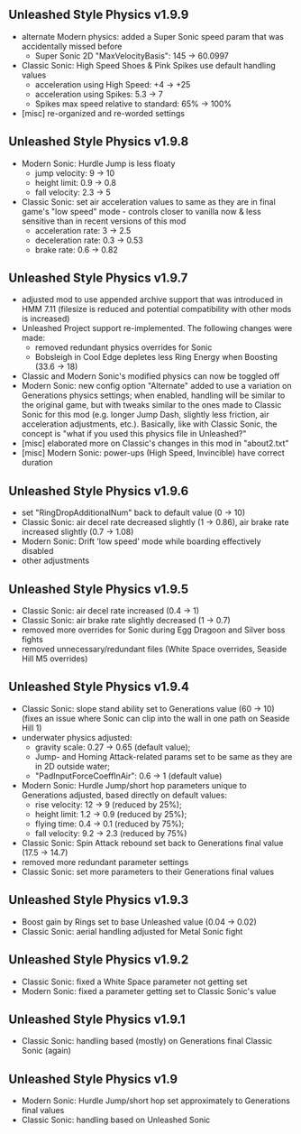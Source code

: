 ## Unleashed Style Physics v1.9.9
- alternate Modern physics: added a Super Sonic speed param that was accidentally missed before
  - Super Sonic 2D "MaxVelocityBasis": 145 → 60.0997
- Classic Sonic: High Speed Shoes & Pink Spikes use default handling values
  - acceleration using High Speed: +4 → +25
  - acceleration using Spikes: 5.3 → 7
  - Spikes max speed relative to standard: 65% → 100%
- [misc] re-organized and re-worded settings

## Unleashed Style Physics v1.9.8
- Modern Sonic: Hurdle Jump is less floaty
  - jump velocity: 9 → 10
  - height limit: 0.9 → 0.8
  - fall velocity: 2.3 → 5
- Classic Sonic: set air acceleration values to same as they are in final game's "low speed" mode - controls closer to vanilla now & less sensitive than in recent versions of this mod
  - acceleration rate: 3 → 2.5
  - deceleration rate: 0.3 → 0.53
  - brake rate: 0.6 → 0.82

## Unleashed Style Physics v1.9.7
- adjusted mod to use appended archive support that was introduced in HMM 7.11 (filesize is reduced and potential compatibility with other mods is increased)
- Unleashed Project support re-implemented. The following changes were made:
  - removed redundant physics overrides for Sonic
  - Bobsleigh in Cool Edge depletes less Ring Energy when Boosting (33.6 → 18)
- Classic and Modern Sonic's modified physics can now be toggled off
- Modern Sonic: new config option "Alternate" added to use a variation on Generations physics settings; when enabled, handling will be similar to the original game, but with tweaks similar to the ones made to Classic Sonic for this mod (e.g. longer Jump Dash, slightly less friction, air acceleration adjustments, etc.). Basically, like with Classic Sonic, the concept is "what if you used this physics file in Unleashed?"
- [misc] elaborated more on Classic's changes in this mod in "about2.txt"
- [misc] Modern Sonic: power-ups (High Speed, Invincible) have correct duration

## Unleashed Style Physics v1.9.6
- set "RingDropAdditionalNum" back to default value (0 → 10)
- Classic Sonic: air decel rate decreased slightly (1 → 0.86), air brake rate increased slightly (0.7 → 1.08)
- Modern Sonic: Drift 'low speed' mode while boarding effectively disabled
- other adjustments

## Unleashed Style Physics v1.9.5
- Classic Sonic: air decel rate increased (0.4 → 1)
- Classic Sonic: air brake rate slightly decreased (1 → 0.7)
- removed more overrides for Sonic during Egg Dragoon and Silver boss fights
- removed unnecessary/redundant files (White Space overrides, Seaside Hill M5 overrides)

## Unleashed Style Physics v1.9.4
- Classic Sonic: slope stand ability set to Generations value (60 → 10) (fixes an issue where Sonic can clip into the wall in one path on Seaside Hill 1)
- underwater physics adjusted:
  - gravity scale: 0.27 → 0.65 (default value);
  - Jump- and Homing Attack-related params set to be same as they are in 2D outside water;
  - "PadInputForceCoeffInAir": 0.6 → 1 (default value)
- Modern Sonic: Hurdle Jump/short hop parameters unique to Generations adjusted, based directly on default values:
  - rise velocity: 12 → 9 (reduced by 25%);
  - height limit: 1.2 → 0.9 (reduced by 25%);
  - flying time: 0.4 → 0.1 (reduced by 75%);
  - fall velocity: 9.2 → 2.3 (reduced by 75%)
- Classic Sonic: Spin Attack rebound set back to Generations final value (17.5 → 14.7)
- removed more redundant parameter settings
- Classic Sonic: set more parameters to their Generations final values

## Unleashed Style Physics v1.9.3
- Boost gain by Rings set to base Unleashed value (0.04 → 0.02)
- Classic Sonic: aerial handling adjusted for Metal Sonic fight

## Unleashed Style Physics v1.9.2
- Classic Sonic: fixed a White Space parameter not getting set
- Modern Sonic: fixed a parameter getting set to Classic Sonic's value

## Unleashed Style Physics v1.9.1
- Classic Sonic: handling based (mostly) on Generations final Classic Sonic (again)

## Unleashed Style Physics v1.9
- Modern Sonic: Hurdle Jump/short hop set approximately to Generations final values
- Classic Sonic: handling based on Unleashed Sonic
